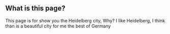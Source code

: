 ## What is this page?

This page is for show you the Heidelberg city, Why? I like Heidelberg, I think than is a beautiful city for me the best of Germany

